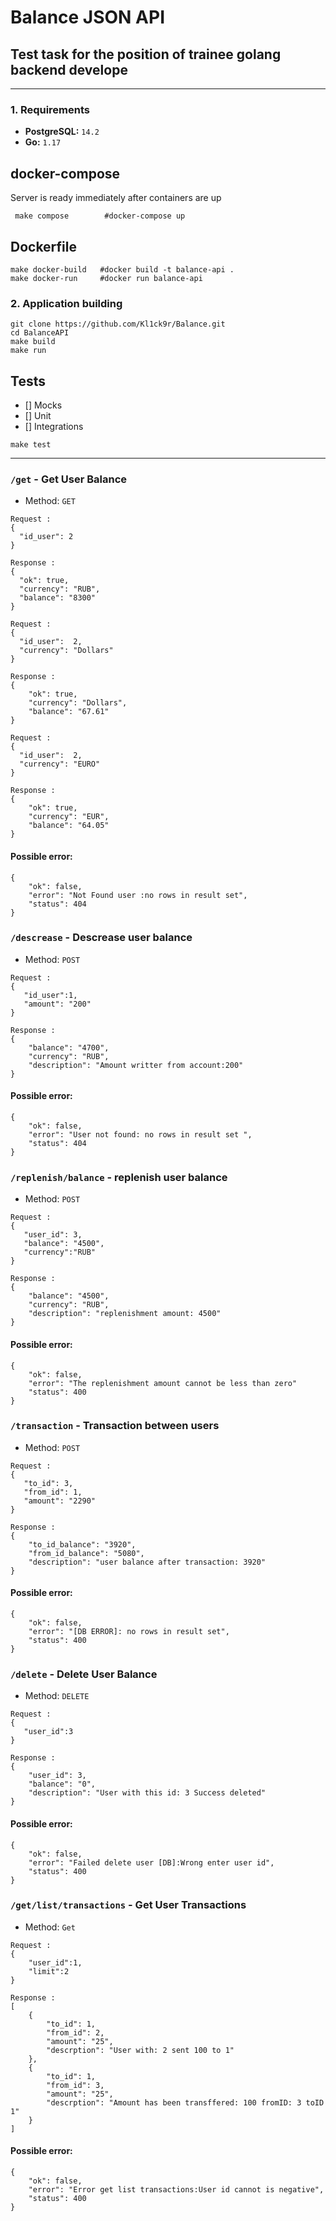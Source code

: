# Balance JSON API
## Test task for the position of trainee golang backend develope

---
### 1. Requirements

* **PostgreSQL:** `14.2`
* **Go:** `1.17`

## docker-compose
Server is ready immediately after containers are up
```shell
 make compose        #docker-compose up
```

## Dockerfile 
```shell
make docker-build   #docker build -t balance-api .
make docker-run     #docker run balance-api
```

### 2. Application building

```shell
git clone https://github.com/Kl1ck9r/Balance.git 
cd BalanceAPI
make build 
make run 
```

## Tests
* [] Mocks
* [] Unit 
* [] Integrations 

```shell
make test 
```
---

### `/get` - Get User Balance

* Method: `GET`

```json5
Request :
{
  "id_user": 2 
}
```

```json5
Response :
{
  "ok": true,
  "currency": "RUB", 
  "balance": "8300" 
}
```

```json5
Request :
{
  "id_user":  2, 
  "currency": "Dollars"
}
```
```json5
Response :
{
    "ok": true,
    "currency": "Dollars",
    "balance": "67.61"
}
```


```json5
Request :
{
  "id_user":  2, 
  "currency": "EURO"
}
```

```json5
Response :
{
    "ok": true,
    "currency": "EUR",
    "balance": "64.05"
}
```


#### Possible error:

```json5
{
    "ok": false,
    "error": "Not Found user :no rows in result set",
    "status": 404
}
```

### `/descrease` - Descrease user balance 

* Method: `POST`

```json5
Request :
{
   "id_user":1,
   "amount": "200"
}
```
```json5
Response :
{
    "balance": "4700",
    "currency": "RUB",
    "description": "Amount writter from account:200"
}
```

#### Possible error:
```json5
{
    "ok": false,
    "error": "User not found: no rows in result set ",
    "status": 404
}
```


### `/replenish/balance` -  replenish user balance 

* Method: `POST`

```json5
Request :
{
   "user_id": 3,
   "balance": "4500",
   "currency":"RUB"
}
```

```json5
Response :
{
    "balance": "4500",
    "currency": "RUB",
    "description": "replenishment amount: 4500"
}
```
#### Possible error:

```json5
{
    "ok": false,
    "error": "The replenishment amount cannot be less than zero"
    "status": 400
}
```


### `/transaction` - Transaction between users 
* Method: `POST`

```json5
Request :
{
   "to_id": 3,
   "from_id": 1,
   "amount": "2290"
}
```

```json5
Response :
{
    "to_id_balance": "3920",
    "from_id_balance": "5080",
    "description": "user balance after transaction: 3920"
}
```
#### Possible error:

```json5
{
    "ok": false,
    "error": "[DB ERROR]: no rows in result set",
    "status": 400
}
```


### `/delete` -  Delete User Balance

* Method: `DELETE`

```json5
Request :
{
   "user_id":3
}
```

```json5
Response :
{
    "user_id": 3,
    "balance": "0",
    "description": "User with this id: 3 Success deleted"
}
```

#### Possible error:

```json5
{
    "ok": false,
    "error": "Failed delete user [DB]:Wrong enter user id",
    "status": 400
}
```

### `/get/list/transactions` -  Get User Transactions

* Method: `Get`

```json5
Request :
{
    "user_id":1,
    "limit":2
}
```

```json5
Response :
[
    {
        "to_id": 1,
        "from_id": 2,
        "amount": "25",
        "descrption": "User with: 2 sent 100 to 1"
    },
    {
        "to_id": 1,
        "from_id": 3,
        "amount": "25",
        "descrption": "Amount has been transffered: 100 fromID: 3 toID 1"
    }
]

```
#### Possible error:

```json5
{
    "ok": false,
    "error": "Error get list transactions:User id cannot is negative",
    "status": 400
}
```